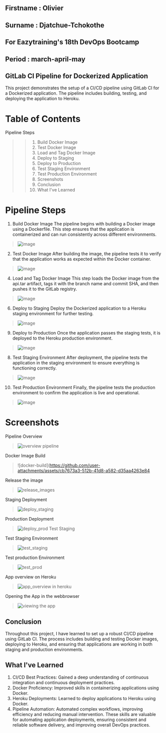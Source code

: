 ## Firstname : Olivier

## Surname : Djatchue-Tchokothe

## For Eazytraining's 18th DevOps Bootcamp

## Period : march-april-may


## GitLab CI Pipeline for Dockerized Application
This project demonstrates the setup of a CI/CD pipeline using GitLab CI for a Dockerized application. The pipeline includes building, testing, and deploying the application to Heroku.

# Table of Contents
Pipeline Steps
>> 1. Build Docker Image
>> 2. Test Docker Image
>>3. Load and Tag Docker Image
>>4. Deploy to Staging
>>6. Deploy to Production
>>7. Test Staging Environment
>>8. Test Production Environment
>>9. Screenshots
>>10. Conclusion
>>11. What I've Learned


# Pipeline Steps
1)  Build Docker Image
The pipeline begins with building a Docker image using a Dockerfile. This step ensures that the application is containerized and can run consistently across different environments.
>![image](../images/docker-build.png)

2. Test Docker Image
After building the image, the pipeline tests it to verify that the application works as expected within the Docker container.

>![image](https://github.com/user-attachments/assets/ccc86747-bd18-463f-92ef-e35cfedc80de)


4. Load and Tag Docker Image
This step loads the Docker image from the api.tar artifact, tags it with the branch name and commit SHA, and then pushes it to the GitLab registry.

>![image](https://github.com/user-attachments/assets/4a6ba540-d467-4074-82f1-12ae3cc8fe2a)


6. Deploy to Staging
Deploy the Dockerized application to a Heroku staging environment for further testing.
>![image](https://github.com/user-attachments/assets/6e64c59a-1197-4f2f-9a12-f19c098a6218)

9. Deploy to Production
Once the application passes the staging tests, it is deployed to the Heroku production environment.
>![image](https://github.com/user-attachments/assets/ec3ff0e4-ca78-4c6d-912c-c9fa152dd059)


8. Test Staging Environment
After deployment, the pipeline tests the application in the staging environment to ensure everything is functioning correctly.
>![image](https://github.com/user-attachments/assets/add528e8-b069-4de7-958b-df8795967c79)


10. Test Production Environment
Finally, the pipeline tests the production environment to confirm the application is live and operational.

 > ![image](https://github.com/user-attachments/assets/cdc7a6d0-e69a-48d8-871d-8f0e46ff19fc)

# Screenshots
Pipeline Overview
> ![overview pipeline](https://github.com/user-attachments/assets/22718ab9-7fa8-4181-a715-6fabeb64c8b0)

Docker Image Build
> ![docker-build](https://github.com/user-attachments/assets/cb7673a3-512b-41d8-a582-d35aa4263e84

Release the image
> ![release_images](https://github.com/user-attachments/assets/43f069bd-53b0-42d1-af36-6a78ee50d851)

Staging Deployment
> ![deploy_staging](https://github.com/user-attachments/assets/15461278-278b-4bfb-a0b0-a54ab6ea6506)

Production Deployment
> ![deploy_prod](https://github.com/user-attachments/assets/1de0b773-a316-47cd-8881-ee0c61ad1f57)
Test Staging

Test Staging Environment
> ![test_staging](https://github.com/user-attachments/assets/c7a67d5b-32d6-4be6-a992-e08f3fe77b56)

Test production Environment
> ![test_prod](https://github.com/user-attachments/assets/b94d0a62-2683-4f34-8161-5352feea9182)

App overview on Heroku
>![app_overview in heroku](https://github.com/user-attachments/assets/e94dde93-08c7-4e90-9b9c-5c9b492c14d8)

Opening the App in the webbrowser
> ![viewing the app](https://github.com/user-attachments/assets/585771fb-9038-4c1c-8c04-b390d6a02492)

## Conclusion
Throughout this project, I have learned to set up a robust CI/CD pipeline using GitLab CI. The process includes building and testing Docker images, deploying to Heroku, and ensuring that applications are working in both staging and production environments.

## What I've Learned
1) CI/CD Best Practices: Gained a deep understanding of continuous integration and continuous deployment practices.
2) Docker Proficiency: Improved skills in containerizing applications using Docker.
3) Heroku Deployments: Learned to deploy applications to Heroku using Docker.
4) Pipeline Automation: Automated complex workflows, improving efficiency and reducing manual intervention.
These skills are valuable for automating application deployments, ensuring consistent and reliable software delivery, and improving overall DevOps practices.
